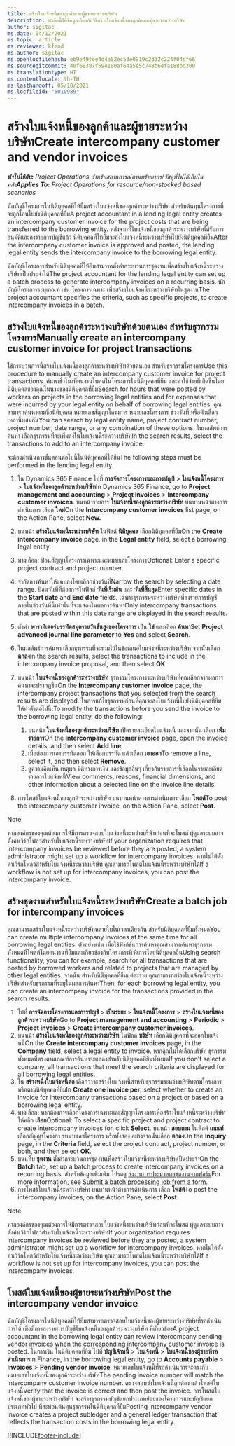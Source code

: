 ```yaml
---
title: สร้างใบแจ้งหนี้ของลูกค้าและผู้ขายระหว่างบริษัท
description: หัวข้อนี้ให้ข้อมูลเกี่ยวกับวิธีสร้างใบแจ้งหนี้ของลูกค้าและผู้ขายระหว่างบริษัท
author: sigitac
ms.date: 04/12/2021
ms.topic: article
ms.reviewer: kfend
ms.author: sigitac
ms.openlocfilehash: eb9e49fee4d4a52ec53e0919c2d32c224f04df66
ms.sourcegitcommit: 40f68387f594180af64a5e5c748b6efa188bd300
ms.translationtype: HT
ms.contentlocale: th-TH
ms.lasthandoff: 05/10/2021
ms.locfileid: "6010989"
---
```

# <a name="create-intercompany-customer-and-vendor-invoices"></a><span data-ttu-id="194b7-103">สร้างใบแจ้งหนี้ของลูกค้าและผู้ขายระหว่างบริษัท</span><span class="sxs-lookup"><span data-stu-id="194b7-103">Create intercompany customer and vendor invoices</span></span>

<span data-ttu-id="194b7-104">_**นำไปใช้กับ:** Project Operations สำหรับสถานการณ์ตามทรัพยากร/วัสดุที่ไม่ได้เก็บในคลัง_</span><span class="sxs-lookup"><span data-stu-id="194b7-104">_**Applies To:** Project Operations for resource/non-stocked based scenarios_</span></span>

<span data-ttu-id="194b7-105">นักบัญชีโครงการในนิติบุคคลที่ให้ยืมสร้างใบแจ้งหนี้ของลูกค้าระหว่างบริษัท สำหรับต้นทุนโครงการที่จะถูกโอนไปยังนิติบุคคลที่ยืม</span><span class="sxs-lookup"><span data-stu-id="194b7-105">A project accountant in a lending legal entity creates an intercompany customer invoice for the project costs that are being transferred to the borrowing entity.</span></span> <span data-ttu-id="194b7-106">หลังจากที่ใบแจ้งหนี้ของลูกค้าระหว่างบริษัทได้รับการอนุมัติและลงรายการบัญชีแล้ว นิติบุคคลที่ให้ยืมจะส่งใบแจ้งหนี้ระหว่างบริษัทไปยังนิติบุคคลที่ยืม</span><span class="sxs-lookup"><span data-stu-id="194b7-106">After the intercompany customer invoice is approved and posted, the lending legal entity sends the intercompany invoice to the borrowing legal entity.</span></span>

<span data-ttu-id="194b7-107">นักบัญชีโครงการสำหรับนิติบุคคลที่ให้ยืมสามารถตั้งค่ากระบวนการชุดงานเพื่อสร้างใบแจ้งหนี้ระหว่างบริษัทเป็นประจำได้</span><span class="sxs-lookup"><span data-stu-id="194b7-107">The project accountant for the lending legal entity can set up a batch process to generate intercompany invoices on a recurring basis.</span></span> <span data-ttu-id="194b7-108">นักบัญชีโครงการระบุเกณฑ์ เช่น โครงการเฉพาะ เพื่อสร้างใบแจ้งหนี้ระหว่างบริษัทในชุดงาน</span><span class="sxs-lookup"><span data-stu-id="194b7-108">The project accountant specifies the criteria, such as specific projects, to create intercompany invoices in a batch.</span></span>

## <a name="manually-create-an-intercompany-customer-invoice-for-project-transactions"></a><span data-ttu-id="194b7-109">สร้างใบแจ้งหนี้ของลูกค้าระหว่างบริษัทด้วยตนเอง สำหรับธุรกรรมโครงการ</span><span class="sxs-lookup"><span data-stu-id="194b7-109">Manually create an intercompany customer invoice for project transactions</span></span> 

<span data-ttu-id="194b7-110">ใช้กระบวนการนี้สร้างใบแจ้งหนี้ของลูกค้าระหว่างบริษัทด้วยตนเอง สำหรับธุรกรรมโครงการ</span><span class="sxs-lookup"><span data-stu-id="194b7-110">Use this procedure to manually create an intercompany customer invoice for project transactions.</span></span> <span data-ttu-id="194b7-111">ค้นหาชั่วโมงที่คนงานโพสต์ในโครงการในนิติบุคคลที่ยืม และค่าใช้จ่ายที่เกิดขึ้นโดยนิติบุคคลของคุณในนามของนิติบุคคลที่ยืม</span><span class="sxs-lookup"><span data-stu-id="194b7-111">Search for hours that were posted by workers on projects in the borrowing legal entities and for expenses that were incurred by your legal entity on behalf of borrowing legal entities.</span></span> <span data-ttu-id="194b7-112">คุณสามารถค้นหาตามชื่อนิติบุคคล หมายเลขสัญญาโครงการ หมายเลขโครงการ ช่วงวันที่ หรือตัวเลือกเหล่านี้ผสมกัน</span><span class="sxs-lookup"><span data-stu-id="194b7-112">You can search by legal entity name, project contract number, project number, date range, or any combination of these options.</span></span> <span data-ttu-id="194b7-113">ในผลลัพธ์การค้นหา เลือกธุรกรรมที่จะเพิ่มลงในใบแจ้งหนี้ระหว่างบริษัท</span><span class="sxs-lookup"><span data-stu-id="194b7-113">In the search results, select the transactions to add to an intercompany invoice.</span></span> 

<span data-ttu-id="194b7-114">จะต้องดำเนินการขั้นตอนต่อไปนี้ในนิติบุคคลที่ให้ยืม</span><span class="sxs-lookup"><span data-stu-id="194b7-114">The following steps must be performed in the lending legal entity.</span></span> 

1. <span data-ttu-id="194b7-115">ใน Dynamics 365 Finance ไปที่ **การจัดการโครงการและการบัญชี** > **ใบแจ้งหนี้โครงการ** > **ใบแจ้งหนี้ของลูกค้าระหว่างบริษัท**</span><span class="sxs-lookup"><span data-stu-id="194b7-115">In Dynamics 365 Finance, go to **Project management and accounting** > **Project invoices** > **Intercompany customer invoices**.</span></span> <span data-ttu-id="194b7-116">บนหน้ารายการ **ใบแจ้งหนี้ของลูกค้าระหว่างบริษัท** บนบานหน้าต่างการดำเนินการ เลือก **ใหม่**</span><span class="sxs-lookup"><span data-stu-id="194b7-116">On the **Intercompany customer invoices**  list page, on the Action Pane, select **New.**</span></span>
2. <span data-ttu-id="194b7-117">บนหน้า **สร้างใบแจ้งหนี้ระหว่างบริษัท** ในฟิลด์ **นิติบุคคล** เลือกนิติบุคคลที่ยืม</span><span class="sxs-lookup"><span data-stu-id="194b7-117">On the **Create intercompany invoice** page, in the **Legal entity** field, select a borrowing legal entity.</span></span>
3. <span data-ttu-id="194b7-118">ทางเลือก: ป้อนสัญญาโครงการเฉพาะและหมายเลขโครงการ</span><span class="sxs-lookup"><span data-stu-id="194b7-118">Optional: Enter a specific project contract and project number.</span></span>
4. <span data-ttu-id="194b7-119">จำกัดการค้นหาให้แคบลงโดยเลือกช่วงวันที่</span><span class="sxs-lookup"><span data-stu-id="194b7-119">Narrow the search by selecting a date range.</span></span> <span data-ttu-id="194b7-120">ป้อนวันที่ที่ต้องการในฟิลด์ **วันที่เริ่มต้น** และ **วันที่สิ้นสุด**</span><span class="sxs-lookup"><span data-stu-id="194b7-120">Enter specific dates in the **Start date** and **End date** fields.</span></span> <span data-ttu-id="194b7-121">เฉพาะธุรกรรมระหว่างบริษัทที่ลงรายการบัญชีภายในช่วงวันที่นี้เท่านั้นที่จะแสดงในผลการค้นหา</span><span class="sxs-lookup"><span data-stu-id="194b7-121">Only intercompany transactions that are posted within this date range are displayed in the search results.</span></span>
5. <span data-ttu-id="194b7-122">ตั้งค่า **พารามิเตอร์บรรทัดสมุดรายวันขั้นสูงของโครงการ** เป็น **ใช่** และเลือก **ค้นหา**</span><span class="sxs-lookup"><span data-stu-id="194b7-122">Set **Project advanced journal line parameter** to **Yes** and select **Search**.</span></span>
6. <span data-ttu-id="194b7-123">ในผลลัพธ์การค้นหา เลือกธุรกรรมที่จะรวมไว้ในข้อเสนอใบแจ้งหนี้ระหว่างบริษัท จากนั้นเลือก **ตกลง**</span><span class="sxs-lookup"><span data-stu-id="194b7-123">In the search results, select the transactions to include in the intercompany invoice proposal, and then select **OK**.</span></span>
7. <span data-ttu-id="194b7-124">บนหน้า **ใบแจ้งหนี้ของลูกค้าระหว่างบริษัท** ธุรกรรมโครงการระหว่างบริษัทที่คุณเลือกจากผลการค้นหาจะปรากฏขึ้น</span><span class="sxs-lookup"><span data-stu-id="194b7-124">On the **Intercompany customer invoice** page, the intercompany project transactions that you selected from the search results are displayed.</span></span> <span data-ttu-id="194b7-125">ในการแก้ไขธุรกรรมก่อนที่คุณจะส่งใบแจ้งหนี้ไปยังนิติบุคคลที่ยืม ให้ทำดังต่อไปนี้:</span><span class="sxs-lookup"><span data-stu-id="194b7-125">To modify the transactions before you send the invoice to the borrowing legal entity, do the following:</span></span>
  
    1. <span data-ttu-id="194b7-126">บนหน้า **ใบแจ้งหนี้ของลูกค้าระหว่างบริษัท** เปิดรายละเอียดใบแจ้งหนี้ และจากนั้น เลือก **เพิ่มรายการ**</span><span class="sxs-lookup"><span data-stu-id="194b7-126">On the **Intercompany customer invoice** page, open the invoice details, and then select **Add line**.</span></span>
    2. <span data-ttu-id="194b7-127">เมื่อต้องการเอาบรรทัดออก ให้เลือกบรรทัด แล้วเลือก **เอาออก**</span><span class="sxs-lookup"><span data-stu-id="194b7-127">To remove a line, select it, and then select **Remove**.</span></span>
    3. <span data-ttu-id="194b7-128">ดูความคิดเห็น เหตุผล มิติทางการเงิน และข้อมูลอื่นๆ เกี่ยวกับรายการที่เลือกในรายละเอียดรายการใบแจ้งหนี้</span><span class="sxs-lookup"><span data-stu-id="194b7-128">View comments, reasons, financial dimensions, and other information about a selected line on the invoice line details.</span></span>
    
8. <span data-ttu-id="194b7-129">การโพสร์ใบแจ้งหนี้ของลูกค้าระหว่างบริษัท บนบานหน้าต่างการดำเนินการ เลือก **โพสต์**</span><span class="sxs-lookup"><span data-stu-id="194b7-129">To post the intercompany customer invoice, on the Action Pane, select **Post**.</span></span>

> [!NOTE]
> <span data-ttu-id="194b7-130">หากองค์กรของคุณต้องการให้มีการตรวจสอบใบแจ้งหนี้ระหว่างบริษัทก่อนที่จะโพสต์ ผู้ดูแลระบบอาจตั้งค่าเวิร์กโฟลว์สำหรับใบแจ้งหนี้ระหว่างบริษัท</span><span class="sxs-lookup"><span data-stu-id="194b7-130">If your organization requires that intercompany invoices be reviewed before they are posted, a system administrator might set up a workflow for intercompany invoices.</span></span> <span data-ttu-id="194b7-131">หากไม่ได้ตั้งค่าเวิร์กโฟลว์สำหรับใบแจ้งหนี้ระหว่างบริษัท คุณสามารถโพสต์ใบแจ้งหนี้ระหว่างบริษัทได้</span><span class="sxs-lookup"><span data-stu-id="194b7-131">If a workflow is not set up for intercompany invoices, you can post the intercompany invoice.</span></span>

## <a name="create-a-batch-job-for-intercompany-invoices"></a><span data-ttu-id="194b7-132">สร้างชุดงานสำหรับใบแจ้งหนี้ระหว่างบริษัท</span><span class="sxs-lookup"><span data-stu-id="194b7-132">Create a batch job for intercompany invoices</span></span>

<span data-ttu-id="194b7-133">คุณสามารถสร้างใบแจ้งหนี้ระหว่างบริษัทหลายใบในเวลาเดียวกัน สำหรับนิติบุคคลที่ยืมทั้งหมด</span><span class="sxs-lookup"><span data-stu-id="194b7-133">You can create multiple intercompany invoices at the same time for all borrowing legal entities.</span></span> <span data-ttu-id="194b7-134">ตัวอย่างเช่น เมื่อใช้ฟังก์ชันการค้นหาคุณสามารถค้นหาธุรกรรมทั้งหมดที่โพสต์โดยคนงานที่ยืมและเกี่ยวข้องกับโครงการที่จัดการโดยนิติบุคคลอื่น</span><span class="sxs-lookup"><span data-stu-id="194b7-134">Using search functionality, you can for example, search for all transactions that are posted by borrowed workers and related to projects that are managed by other legal entities.</span></span> <span data-ttu-id="194b7-135">จากนั้น สำหรับนิติบุคคลที่ยืมแต่ละราย คุณสามารถสร้างใบแจ้งหนี้ระหว่างบริษัทสำหรับธุรกรรมที่ระบุในผลการค้นหา</span><span class="sxs-lookup"><span data-stu-id="194b7-135">Then, for each borrowing legal entity, you can create an intercompany invoice for the transactions provided in the search results.</span></span>

1. <span data-ttu-id="194b7-136">ไปที่ **การจัดการโครงการและการบัญชี** > **เป็นระยะ** > **ใบแจ้งหนี้โครงการ** > **สร้างใบแจ้งหนี้ของลูกค้าระหว่างบริษัท**</span><span class="sxs-lookup"><span data-stu-id="194b7-136">Go to **Project management and accounting** > **Periodic** > **Project invoices** > **Create intercompany customer invoices**.</span></span>
2. <span data-ttu-id="194b7-137">บนหน้า **สร้างใบแจ้งหนี้ของลูกค้าระหว่างบริษัท** ในฟิลด์ **บริษัท**  เลือกนิติบุคคลที่จะออกใบแจ้งหนี้</span><span class="sxs-lookup"><span data-stu-id="194b7-137">On the **Create intercompany customer invoices** page, in the **Company**  field, select a legal entity to invoice.</span></span> <span data-ttu-id="194b7-138">หากคุณไม่ได้เลือกบริษัท ธุรกรรมทั้งหมดที่ตรงตามเกณฑ์การค้นหาจะแสดงสำหรับนิติบุคคลที่ยืมทั้งหมด</span><span class="sxs-lookup"><span data-stu-id="194b7-138">If you don't select a company, all transactions that meet the search criteria are displayed for all borrowing legal entities.</span></span>
3. <span data-ttu-id="194b7-139">ใน **สร้างหนึ่งใบแจ้งหนี้ต่อ** เลือกว่าจะสร้างใบแจ้งหนี้สำหรับธุรกรรมระหว่างบริษัทตามโครงการหรือตามนิติบุคคลที่ยืม</span><span class="sxs-lookup"><span data-stu-id="194b7-139">In **Create one invoice per**, select whether to create an invoice for intercompany transactions based on a project or based on a borrowing legal entity.</span></span>
4. <span data-ttu-id="194b7-140">ทางเลือก: หากต้องการเลือกโครงการเฉพาะและสัญญาโครงการเพื่อสร้างใบแจ้งหนี้ระหว่างบริษัท ให้คลิก **เลือก**</span><span class="sxs-lookup"><span data-stu-id="194b7-140">Optional: To select a specific project and project contract to create intercompany invoices for, click **Select**.</span></span> <span data-ttu-id="194b7-141">บนหน้า **สอบถาม** ในฟิลด์ **เกณฑ์** เลือกสัญญาโครงกา รหมายเลขโครงการ หรือทั้งสอง อย่างจากนั้นเลือก **ตกลง**</span><span class="sxs-lookup"><span data-stu-id="194b7-141">On the **Inquiry** page, in the **Criteria** field, select the project contract, project number, or both, and then select **OK**.</span></span>
5. <span data-ttu-id="194b7-142">บนแท็บ **ชุดงาน** ตั้งค่ากระบวนการชุดงานเพื่อสร้างใบแจ้งหนี้ระหว่างบริษัทเป็นประจำ</span><span class="sxs-lookup"><span data-stu-id="194b7-142">On the **Batch** tab, set up a batch process to create intercompany invoices on a recurring basis.</span></span> <span data-ttu-id="194b7-143">สำหรับข้อมูลเพิ่มเติม โปรดดู [ส่งงานการประมวลผลชุดงานจากฟอร์ม](/dynamicsax-2012/appuser-itpro/submit-a-batch-processing-job-from-a-form)</span><span class="sxs-lookup"><span data-stu-id="194b7-143">For more information, see [Submit a batch processing job from a form](/dynamicsax-2012/appuser-itpro/submit-a-batch-processing-job-from-a-form).</span></span>
6. <span data-ttu-id="194b7-144">การโพสร์ใบแจ้งหนี้ระหว่างบริษัท บนบานหน้าต่างการดำเนินการ เลือก **โพสต์**</span><span class="sxs-lookup"><span data-stu-id="194b7-144">To post the intercompany invoices, on the Action Pane, select **Post**.</span></span>

> [!NOTE]
> <span data-ttu-id="194b7-145">หากองค์กรของคุณต้องการให้มีการตรวจสอบใบแจ้งหนี้ระหว่างบริษัทก่อนที่จะโพสต์ ผู้ดูแลระบบอาจตั้งค่าเวิร์กโฟลว์สำหรับใบแจ้งหนี้ระหว่างบริษัท</span><span class="sxs-lookup"><span data-stu-id="194b7-145">If your organization requires intercompany invoices be reviewed before they are posted, a system administrator might set up a workflow for intercompany invoices.</span></span> <span data-ttu-id="194b7-146">หากไม่ได้ตั้งค่าเวิร์กโฟลว์สำหรับใบแจ้งหนี้ระหว่างบริษัท คุณสามารถโพสต์ใบแจ้งหนี้ระหว่างบริษัทได้</span><span class="sxs-lookup"><span data-stu-id="194b7-146">If a workflow is not set up for intercompany invoices, you can post the intercompany invoices.</span></span>

## <a name="post-the-intercompany-vendor-invoice"></a><span data-ttu-id="194b7-147">โพสต์ใบแจ้งหนี้ของผู้ขายระหว่างบริษัท</span><span class="sxs-lookup"><span data-stu-id="194b7-147">Post the intercompany vendor invoice</span></span>

<span data-ttu-id="194b7-148">นักบัญชีโครงการในนิติบุคคลที่ให้ยืมสามารถตรวจสอบใบแจ้งหนี้ของผู้ขายระหว่างบริษัทที่รอดำเนินการได้ เมื่อมีการลงรายการบัญชีใบแจ้งหนี้ของลูกค้าระหว่างบริษัท ที่เกี่ยวข้อง</span><span class="sxs-lookup"><span data-stu-id="194b7-148">A project accountant in the borrowing legal entity can review intercompany pending vendor invoices when the corresponding intercompany customer invoice is posted.</span></span> <span data-ttu-id="194b7-149">ในการเงิน ในนิติบุคคลที่ยืม ไปที่ **บัญชีเจ้าหนี้** > **ใบแจ้งหนี้** > **ใบแจ้งหนี้ของผู้ขายที่รอดำเนินการ**</span><span class="sxs-lookup"><span data-stu-id="194b7-149">In Finance, in the borrowing legal entity, go to **Accounts payable** > **Invoices** > **Pending vendor invoice**.</span></span> <span data-ttu-id="194b7-150">หมายเลขใบแจ้งหนี้ที่รอดำเนินการจะตรงกับหมายเลขใบแจ้งหนี้ของลูกค้าระหว่างบริษัท</span><span class="sxs-lookup"><span data-stu-id="194b7-150">The pending invoice number will match the intercompany customer invoice number.</span></span> <span data-ttu-id="194b7-151">ตรวจสอบว่าใบแจ้งหนี้ถูกต้อง แล้วโพสต์ใบแจ้งหนี้</span><span class="sxs-lookup"><span data-stu-id="194b7-151">Verify that the invoice is correct and then post the invoice.</span></span> <span data-ttu-id="194b7-152">การโพสต์ใบแจ้งหนี้ของผู้ขายระหว่างบริษัท จะสร้างธุรกรรมบัญชีแยกประเภทย่อยของโครงการและบัญชีแยกประเภททั่วไป ที่สะท้อนต้นทุนธุรกรรมในนิติบุคคลที่ยืม</span><span class="sxs-lookup"><span data-stu-id="194b7-152">Posting intercompany vendor invoice creates a project subledger and a general ledger transaction that reflects the transaction costs in the borrowing legal entity.</span></span>


[!INCLUDE[footer-include](../includes/footer-banner.md)]
